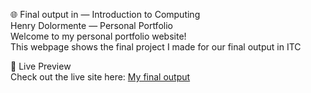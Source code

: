 🌐 Final output in — Introduction to Computing  
Henry Dolormente — Personal Portfolio  
Welcome to my personal portfolio website!  
This webpage shows the final project I made for our final output in ITC  

📸 Live Preview  
Check out the live site here: [My final output](https://final-output-itc.vercel.app)
